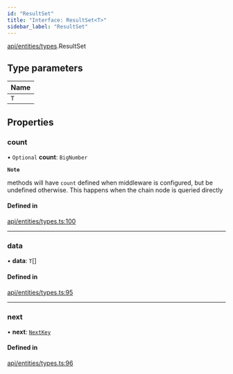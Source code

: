 ```yaml
---
id: "ResultSet"
title: "Interface: ResultSet<T>"
sidebar_label: "ResultSet"
---
```


[api/entities/types](../../../../../modules/API/Entities/Types/Types.md).ResultSet

## Type parameters

| Name |
| :------ |
| `T` |

## Properties

### count

• `Optional` **count**: `BigNumber`

**`Note`**

methods will have `count` defined when middleware is configured, but be undefined otherwise. This happens when the chain node is queried directly

#### Defined in

[api/entities/types.ts:100](https://github.com/PolymeshAssociation/polymesh-sdk/blob/3cc570ade/src/api/entities/types.ts#L100)

___

### data

• **data**: `T`[]

#### Defined in

[api/entities/types.ts:95](https://github.com/PolymeshAssociation/polymesh-sdk/blob/3cc570ade/src/api/entities/types.ts#L95)

___

### next

• **next**: [`NextKey`](../../../../../modules/API/Entities/Types/Types.md#nextkey)

#### Defined in

[api/entities/types.ts:96](https://github.com/PolymeshAssociation/polymesh-sdk/blob/3cc570ade/src/api/entities/types.ts#L96)
